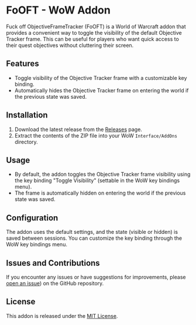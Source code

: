 # FoOFT - WoW Addon

Fuck off ObjectiveFrameTracker (FoOFT) is a World of Warcraft addon that provides a convenient way to toggle the visibility of the default Objective Tracker frame. This can be useful for players who want quick access to their quest objectives without cluttering their screen.

## Features

- Toggle visibility of the Objective Tracker frame with a customizable key binding.
- Automatically hides the Objective Tracker frame on entering the world if the previous state was saved.

## Installation

1. Download the latest release from the [Releases]([https://github.com/yourusername/yourrepository/releases](https://github.com/Weischbier/fooobjectiveframetracker/releases/tag/rel)) page.
2. Extract the contents of the ZIP file into your WoW `Interface/AddOns` directory.

## Usage

- By default, the addon toggles the Objective Tracker frame visibility using the key binding "Toggle Visibility" (settable in the WoW key bindings menu).
- The frame is automatically hidden on entering the world if the previous state was saved.

## Configuration

The addon uses the default settings, and the state (visible or hidden) is saved between sessions. You can customize the key binding through the WoW key bindings menu.

## Issues and Contributions

If you encounter any issues or have suggestions for improvements, please [open an issue](https://github.com/Weischbier/fooobjectiveframetracker/issues)) on the GitHub repository.

## License

This addon is released under the [MIT License](LICENSE).
